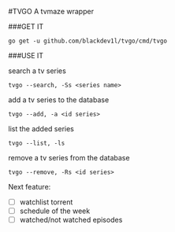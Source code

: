 #TVGO
A tvmaze wrapper 

###GET IT 

    go get -u github.com/blackdev1l/tvgo/cmd/tvgo
###USE IT

   
search a tv series

    tvgo --search, -Ss <series name>
    
    
add a tv series to the database

    tvgo --add, -a <id series>

list the added series

    tvgo --list, -ls

remove a tv series from the database

    tvgo --remove, -Rs <id series>

Next feature: 

- [ ] watchlist torrent  
- [ ] schedule of the week  
- [ ] watched/not watched episodes  
